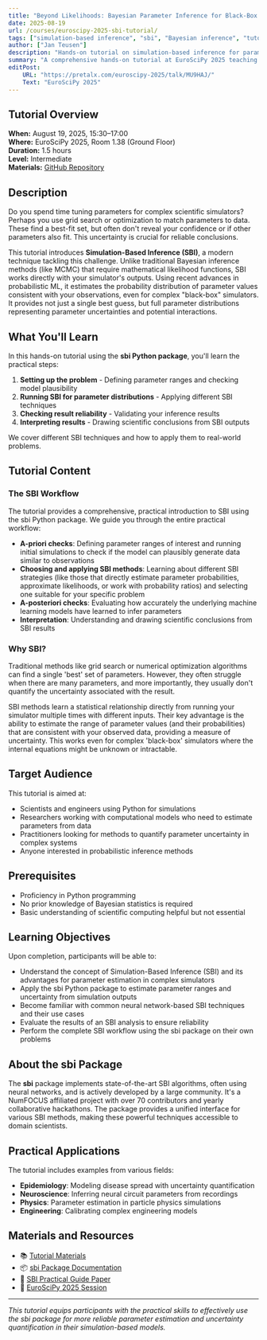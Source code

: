 ```yaml
---
title: "Beyond Likelihoods: Bayesian Parameter Inference for Black-Box Simulators with sbi"
date: 2025-08-19
url: /courses/euroscipy-2025-sbi-tutorial/
tags: ["simulation-based inference", "sbi", "Bayesian inference", "tutorial", "EuroSciPy", "machine learning", "Python", "parameter estimation", "uncertainty quantification"]
author: ["Jan Teusen"]
description: "Hands-on tutorial on simulation-based inference for parameter estimation in complex simulators" 
summary: "A comprehensive hands-on tutorial at EuroSciPy 2025 teaching scientists and engineers how to use simulation-based inference (SBI) for Bayesian parameter estimation in complex simulators, providing full uncertainty quantification beyond simple best-fit approaches."
editPost:
    URL: "https://pretalx.com/euroscipy-2025/talk/MU9HAJ/"
    Text: "EuroSciPy 2025"
---
```


## Tutorial Overview

**When:** August 19, 2025, 15:30–17:00  
**Where:** EuroSciPy 2025, Room 1.38 (Ground Floor)  
**Duration:** 1.5 hours  
**Level:** Intermediate  
**Materials:** [GitHub Repository](https://github.com/janfb/euroscipy-2025-sbi-tutorial)

## Description

Do you spend time tuning parameters for complex scientific simulators? Perhaps you use grid search or optimization to match parameters to data. These find a best-fit set, but often don't reveal your confidence or if other parameters also fit. This uncertainty is crucial for reliable conclusions.

This tutorial introduces **Simulation-Based Inference (SBI)**, a modern technique tackling this challenge. Unlike traditional Bayesian inference methods (like MCMC) that require mathematical likelihood functions, SBI works directly with your simulator's outputs. Using recent advances in probabilistic ML, it estimates the probability distribution of parameter values consistent with your observations, even for complex "black-box" simulators. It provides not just a single best guess, but full parameter distributions representing parameter uncertainties and potential interactions.

## What You'll Learn

In this hands-on tutorial using the **sbi Python package**, you'll learn the practical steps:

1. **Setting up the problem** - Defining parameter ranges and checking model plausibility
2. **Running SBI for parameter distributions** - Applying different SBI techniques
3. **Checking result reliability** - Validating your inference results
4. **Interpreting results** - Drawing scientific conclusions from SBI outputs

We cover different SBI techniques and how to apply them to real-world problems.

## Tutorial Content

### The SBI Workflow

The tutorial provides a comprehensive, practical introduction to SBI using the sbi Python package. We guide you through the entire practical workflow:

- **A-priori checks**: Defining parameter ranges of interest and running initial simulations to check if the model can plausibly generate data similar to observations
- **Choosing and applying SBI methods**: Learning about different SBI strategies (like those that directly estimate parameter probabilities, approximate likelihoods, or work with probability ratios) and selecting one suitable for your specific problem
- **A-posteriori checks**: Evaluating how accurately the underlying machine learning models have learned to infer parameters
- **Interpretation**: Understanding and drawing scientific conclusions from SBI results

### Why SBI?

Traditional methods like grid search or numerical optimization algorithms can find a single 'best' set of parameters. However, they often struggle when there are many parameters, and more importantly, they usually don't quantify the uncertainty associated with the result. 

SBI methods learn a statistical relationship directly from running your simulator multiple times with different inputs. Their key advantage is the ability to estimate the range of parameter values (and their probabilities) that are consistent with your observed data, providing a measure of uncertainty. This works even for complex 'black-box' simulators where the internal equations might be unknown or intractable.

## Target Audience

This tutorial is aimed at:
- Scientists and engineers using Python for simulations
- Researchers working with computational models who need to estimate parameters from data
- Practitioners looking for methods to quantify parameter uncertainty in complex systems
- Anyone interested in probabilistic inference methods

## Prerequisites

- Proficiency in Python programming
- No prior knowledge of Bayesian statistics is required
- Basic understanding of scientific computing helpful but not essential

## Learning Objectives

Upon completion, participants will be able to:
- Understand the concept of Simulation-Based Inference (SBI) and its advantages for parameter estimation in complex simulators
- Apply the sbi Python package to estimate parameter ranges and uncertainty from simulation outputs
- Become familiar with common neural network-based SBI techniques and their use cases
- Evaluate the results of an SBI analysis to ensure reliability
- Perform the complete SBI workflow using the sbi package on their own problems

## About the sbi Package

The **sbi** package implements state-of-the-art SBI algorithms, often using neural networks, and is actively developed by a large community. It's a NumFOCUS affiliated project with over 70 contributors and yearly collaborative hackathons. The package provides a unified interface for various SBI methods, making these powerful techniques accessible to domain scientists.

## Practical Applications

The tutorial includes examples from various fields:
- **Epidemiology**: Modeling disease spread with uncertainty quantification
- **Neuroscience**: Inferring neural circuit parameters from recordings
- **Physics**: Parameter estimation in particle physics simulations
- **Engineering**: Calibrating complex engineering models

## Materials and Resources

- 📚 [Tutorial Materials](https://github.com/janfb/euroscipy-2025-sbi-tutorial)
- 📦 [sbi Package Documentation](https://sbi-dev.github.io/sbi/)
- 📄 [SBI Practical Guide Paper](https://arxiv.org/abs/2508.12939)
- 🎥 [EuroSciPy 2025 Session](https://pretalx.com/euroscipy-2025/talk/MU9HAJ/)

---

*This tutorial equips participants with the practical skills to effectively use the sbi package for more reliable parameter estimation and uncertainty quantification in their simulation-based models.*